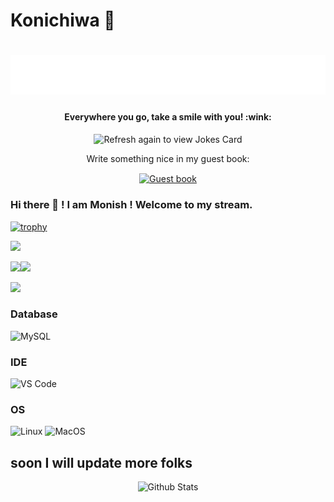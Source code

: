 # Konichiwa 👋
<!--
<div align="center">
<img hight="300" width="700" alt="GIF" align="center" src="">
</div>
-->

<h1 align="center">
  <img src="https://raw.githubusercontent.com/coder-monishr/coder-monishr/main/name.svg" alt="coder-monishr" />
</h1>

<h4 align="center">Everywhere you go, take a smile with you! :wink:</h4>
<p align="center">
<img src="https://readme-jokes.vercel.app/api" alt="Refresh again to view Jokes Card" />
</p>


<div align="center">
<p>Write something nice in my guest book:</p>
<a href="https://github.com/coder-monishr/coder-monishr/issues"><img src="https://github.com/fnky/fnky/raw/fnky/img/guestbook.gif" alt="Guest book" align="center"></a>
</div>

### Hi there 👋 ! I am Monish ! Welcome to my stream.


[![trophy](https://github-profile-trophy.vercel.app/?username=coder-monishr&theme=onedark)](https://github.com/coder-monishr/github-profile-trophy)

![](https://komarev.com/ghpvc/?username=coder-monishr&color=green)



<img width="43%"  src="https://github-readme-streak-stats.herokuapp.com/?user=coder-monishr&hide_border=true" /><img width="53%"  src="https://github-readme-stats.vercel.app/api?username=coder-monishr&count_private=true&show_icons=true&include_all_commits=false&hide_border=true&hide_title=true" />

![](https://github-readme-stats.zohan.tech/api/top-langs/?username=coder-monishr&layout=compact&theme=transparent&langs_count=10)

### Database
![MySQL](https://img.shields.io/badge/MySQL-blue)

### IDE
![VS Code](http://img.shields.io/badge/-VS%20Code-007ACC?style=flat-square&logo=visual-studio-code&logoColor=ffffff)

### OS
![Linux](https://img.shields.io/badge/Linux-FCC624)
![MacOS](https://img.shields.io/badge/Mac-os-FCC624)

## soon I will update more folks 
<!--
coder-monishr/coder-monishr is a ✨ special ✨ repository because its `README.md` (this file) appears on your GitHub profile.
You can click the Preview link to take a look at your changes.
--->


<p align="center">
        <img src="https://raw.githubusercontent.com/mayhemantt/mayhemantt/Update/svg/Bottom.svg" alt="Github Stats" />
</p>
